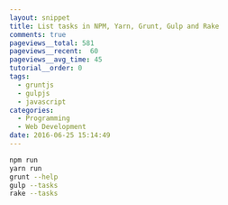 ```yaml
---
layout: snippet
title: List tasks in NPM, Yarn, Grunt, Gulp and Rake
comments: true
pageviews__total: 581
pageviews__recent:  60
pageviews__avg_time: 45
tutorial__order: 0
tags:
  - gruntjs
  - gulpjs
  - javascript
categories:
  - Programming
  - Web Development
date: 2016-06-25 15:14:49
---
```


```bash
npm run
yarn run
grunt --help
gulp --tasks
rake --tasks
```
